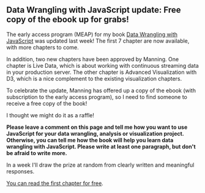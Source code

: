 ## Data Wrangling with JavaScript update: Free copy of the ebook up for grabs!


The early access program (MEAP) for my book [Data Wrangling with JavaScript](http://bit.ly/2t2cJu2) was updated last week! The first 7 chapter are now available, with more chapters to come.

In addition, two new chapters have been approved by Manning. One chapter is Live Data, which is about working with continuous streaming data in your production server. The other chapter is Advanced Visualization with D3, which is a nice complement to the existing visualization chapters.

To celebrate the update, Manning has offered up a copy of the ebook (with subscription to the early access program), so I need to find someone to receive a free copy of the book!

I thought we might do it as a raffle! 

**Please leave a comment on this page and tell me how you want to use JavaScript for your data wrangling, analysis or visualization project. Otherwise, you can tell me how the book will help you learn data wrangling with JavaScript. Please write at least one paragraph, but don't be afraid to write more.** 

In a week I'll draw the prize at random from clearly written and meaningful responses. 

[You can read the first chapter for free](http://bit.ly/2t2cJu2).

